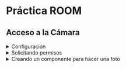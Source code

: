 # Práctica ROOM

## Acceso a la Cámara

<details>
<summary>Configuración</summary>

Para acceder a la cámara y hacer una fotografía se ha de pedir permisos. Recordar añadir al fichero
Manifest los permisos oportunos:

```xml

<uses-permission android:name="android.permission.CAMERA" />
<uses-feature
android:name="android.hardware.camera" android:required="false" />

```

También es necesario establecer un proveedor de recursos, en este caso de ficheros, para ello añadir
a la aplicación en el fichero Manifest
la siguiente entrada

```xml

<provider android:authorities="${applicationId}.fileprovider" android:exported="false"
    android:grantUriPermissions="true" android:name="androidx.core.content.FileProvider">
    <meta-data android:name="android.support.FILE_PROVIDER_PATHS"
        android:resource="@xml/file_paths" />
</provider>

```

En el que se indica que los ficheros de este proveedor se definen en @xml/file_paths (en la carpeta
res), cuyo contenido es:

```xml
<?xml version="1.0" encoding="utf-8"?>
<paths>
    <files-path name="images" path="images/" />
    <cache-path name="cache" path="." />

</paths>
```

Definiendo las rutas para almacenar las imágenes y para que la imagen se realice en la caché

</details>

<details>
<summary>Solicitando permisos</summary>


El uso de la cámara solicita permisos cada vez que se desee utilizar, para ello se crea un contrato
solicitando permisos

``` Kotlin

 val permissionLauncher =
            rememberLauncherForActivityResult(ActivityResultContracts.RequestPermission()) { permissionGranted ->
                if (permissionGranted) {
                    //si se tiene permisos se abre la cámara, pasando la uri en la
                    //que se depositará el jpg
                    val dir = File(contexto.cacheDir, "images").apply { if (!exists()) mkdirs() }
                    val f = File(dir, "photo_${System.currentTimeMillis()}.jpg")
                     photoUri.value = FileProvider.getUriForFile(contexto, "com.example.camara.fileprovider", f)
                    cameraLauncher.launch(photoUri.value)
                } else {
                    Toast.makeText(contexto, "Permisos no concedidos", Toast.LENGTH_LONG)

                }
            }
```
Si se tiene permiso, se abre la actividad externa que proporciona el sistema operativo, definiendo el contrato:

```Kotlin
 val cameraLauncher =
            rememberLauncherForActivityResult(ActivityResultContracts.TakePicture()) { isImageSaved ->
                //se ha almacenado la imagen en
                if (isImageSaved) {
                    //se ejecuta la lambda, pasando como parámetro la uri en la que se ha almacenado
                    //la imagen
                    onImageSelected(photoUri.value)
                } else {
                    Toast.makeText(contexto, "Ha ocurrido un fallo, puede ser por el proveedor de ficheros", Toast.LENGTH_LONG)

                }
            }
```
</details>
<details>
<summary> Creando un componente para hacer una foto</summary>


Se crea un componete al que se le pasa:

- Contexto: Necesario para poder acceder al proveedor, de tipo context
- Modififier: Para el aspecto
- onImageSelected: Función lambda que se ejecuta al seleccionar la imagen, pasando la uri

``` kotlin

@Composable
fun CameraPhoto(contexto: Context, modifier: Modifier, onImageSelected:(Uri)->Unit) {
    var photoUri= remember { mutableStateOf<Uri>(Uri.parse("")) }
    Column(modifier = modifier) {
        val cameraLauncher =
            rememberLauncherForActivityResult(ActivityResultContracts.TakePicture()) { isImageSaved ->
                //se ha almacenado la imagen en
                if (isImageSaved) {
                    //se ejecuta la lambda, pasando como parámetro la uri en la que se ha almacenado
                    //la imagen
                    onImageSelected(photoUri.value)
                } else {
                    Toast.makeText(contexto, "Ha ocurrido un fallo, puede ser por el proveedor de ficheros", Toast.LENGTH_LONG)
                }
            }
        val permissionLauncher =
            rememberLauncherForActivityResult(ActivityResultContracts.RequestPermission()) { permissionGranted ->
                if (permissionGranted) {
                    //val dir = File(contexto.filesDir, "images").apply { if (!exists()) mkdirs() }
                    val dir = File(contexto.cacheDir, "images").apply { if (!exists()) mkdirs() }

                    val f = File(dir, "photo_${System.currentTimeMillis()}.jpg")
                     photoUri.value = FileProvider.getUriForFile(contexto, "com.example.camara.fileprovider", f)

                    cameraLauncher.launch(photoUri.value)

                } else {

                    Toast.makeText(contexto, "Permisos no concedidos", Toast.LENGTH_LONG)

                }
            }
        Button(onClick = {
            permissionLauncher.launch(android.Manifest.permission.CAMERA)
            //cameraLauncher.launch(photoUri)
        }, modifier = Modifier) {
            Text(text = "Pick a picture")
        }
    }
}

```

</details>